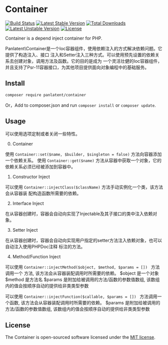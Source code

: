 Container
=========
[![Build Status](https://travis-ci.org/panlatent/container.svg)](https://travis-ci.org/panlatent/container)
[![Latest Stable Version](https://poser.pugx.org/panlatent/container/v/stable.svg)](https://packagist.org/packages/panlatent/container)
[![Total Downloads](https://poser.pugx.org/panlatent/container/downloads.svg)](https://packagist.org/packages/panlatent/container) 
[![Latest Unstable Version](https://poser.pugx.org/panlatent/container/v/unstable.svg)](https://packagist.org/packages/panlatent/container)
[![License](https://poser.pugx.org/panlatent/container/license.svg)](https://packagist.org/packages/panlatent/container)

Container is a depend inject container for PHP.

Panlatent\Container是一个Ioc容器组件，使用依赖注入的方式解决依赖问题。它提供了构造注入、接口
注入和Setter注入三种方式。可以使用预先设置的依赖关系去创建对象，调用方法及函数。它的目的是成为
一个灵活壮健的Ioc容器组件，并且支持了Psr-11容器接口，为其他项目提供面向对象编程中的基础服务。

## Install

```bash
composer require panlatent/container
```

Or，Add to composer.json and run ```composer install``` or ```composer update```.

## Usage

可以使用选项定制或者关闭一些特性。

0. Container

使用 ```Container::set($name, $builder, $singleton = false)``` 方法向容器添加一个依赖关系。
使用 ```Container::get($name)``` 方法从容器中获取一个对象，它的依赖关系必须已经被添加到容器中。

1. Constructor Inject

可以使用 ```Container::injectClass($className)``` 方法手动实例化一个类，该方法会从容器装
配构造函数所需要的依赖。

2. Interface Inject

在从容器创建时，容器会自动向实现了Injectable及其子接口的类中注入依赖对象。

3. Setter Inject

在从容器创建时，容器会自动向实现用户指定的setter方法注入依赖对象，也可以自动注入使用PHPDoc注释
标注的方法。

4. Method/Function Inject

可以使用 ```Container::injectMethod($object, $method, $params = []) ``` 方法调用一个
方法, 该方法会从容器装配调用时所需要的依赖。
$object 是一个对象
$method 是方法名
$params 是附加给被调用的方法/函数的参数值数组, 该数组内的值会按顺序自动的提供给非类类型参数

可以使用 ```Container::injectFunction($callable, $params = []) ``` 方法调用一个函数,
该方法会从容器装配调用时所需要的依赖。
$params 是附加给被调用的方法/函数的参数值数组, 该数组内的值会按顺序自动的提供给非类类型参数

## License

The Container is open-sourced software licensed under the [MIT license](http://opensource.org/licenses/MIT).